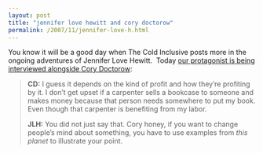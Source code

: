 ```yaml
---
layout: post
title: "jennifer love hewitt and cory doctorow"
permalink: /2007/11/jennifer-love-h.html
---
```


<p>You know it will be a good day when The Cold Inclusive posts more in the ongoing adventures of Jennifer Love Hewitt.&nbsp; Today <a href="http://inclusive.wordpress.com/2007/11/08/joel-turnipseed-interviews-cory-doctorow-and-jennifer-love-hewitt/">our protagonist is being interviewed alongside Cory Doctorow</a>:</p>

<blockquote cite="http://inclusive.wordpress.com/2007/11/08/joel-turnipseed-interviews-cory-doctorow-and-jennifer-love-hewitt/"><p><strong>CD:</strong> I guess it depends on the kind of profit and
how they’re profiting by it. I don’t get upset if a carpenter sells a
bookcase to someone and makes money because that person needs somewhere
to put my book. Even though that carpenter is benefiting from my labor.</p>
<p><strong>JLH:</strong> You did not just say that. Cory honey, if you want to change people’s mind about something, you have to use examples from <em>this planet</em> to illustrate your point.</p></blockquote>



